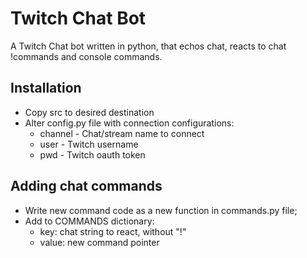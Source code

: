 # Twitch Chat Bot
A Twitch Chat bot written in python, that echos chat, reacts to chat !commands and console commands.

## Installation
 - Copy src to desired destination
 - Alter config.py file with connection configurations:
    - channel - Chat/stream name to connect
    - user - Twitch username
    - pwd - Twitch oauth token

## Adding chat commands
 - Write new command code as a new function in commands.py file;
 - Add to COMMANDS dictionary:
    - key: chat string to react, without "!"
    - value: new command pointer